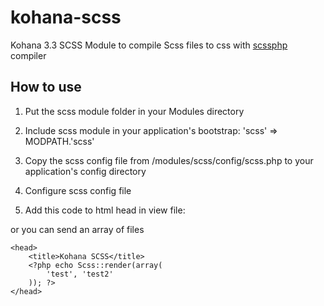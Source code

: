 kohana-scss
===========

Kohana 3.3 SCSS Module to compile Scss files to css with [scssphp](http://leafo.net/scssphp/) compiler

## How to use

1. Put the scss module folder in your Modules directory
2. Include scss module in your application's bootstrap: 'scss' => MODPATH.'scss'
3. Copy the scss config file from /modules/scss/config/scss.php to your application's config directory
4. Configure scss config file
5. Add this code to html head in view file: 
	
	<head>
		<title>Kohana SCSS</title>
		<?php echo Scss::render('test'); ?>
	</head>
	
or you can send an array of files

	<head>
		<title>Kohana SCSS</title>
		<?php echo Scss::render(array(
			'test', 'test2'
		)); ?>
	</head>